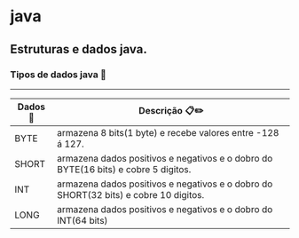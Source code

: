 # java

## Estruturas e dados java.

### Tipos de dados java 🚩

---

Dados 🎲 | Descrição 📋✏️
--------- | ------
BYTE | armazena 8 bits(1 byte) e recebe valores entre -128 á 127.
SHORT | armazena dados positivos e negativos e o dobro do BYTE(16 bits) e cobre 5 digitos.
INT | armazena dados positivos e negativos e o dobro do SHORT(32 bits) e cobre 10 digitos.
LONG | armazena dados positivos e negativos e o dobro do INT(64 bits)

